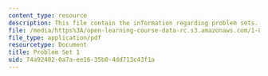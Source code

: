 ```yaml
---
content_type: resource
description: This file contain the information regarding problem sets.
file: /media/https%3A/open-learning-course-data-rc.s3.amazonaws.com/1-84j-atmospheric-chemistry-fall-2013/74a924020a7aee1635b04dd713c43f1a_MIT1_84JF13_ProblemSet1.pdf
file_type: application/pdf
resourcetype: Document
title: Problem Set 1
uid: 74a92402-0a7a-ee16-35b0-4dd713c43f1a
---
```

